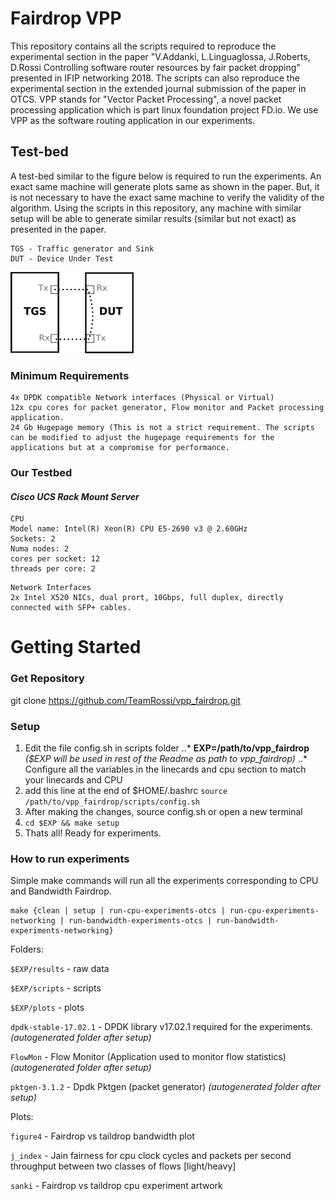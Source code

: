 # Fairdrop VPP

This repository contains all the scripts required to reproduce the experimental section in the paper "V.Addanki, L.Linguaglossa, J.Roberts, D.Rossi Controlling software router resources by fair packet dropping" presented in IFIP networking 2018. The scripts can also reproduce the experimental section in the extended journal submission of the paper in OTCS. VPP stands for "Vector Packet Processing", a novel packet processing application which is part linux foundation project FD.io. We use VPP as the software routing application in our experiments.

## Test-bed

A test-bed similar to the figure below is required to run the experiments. An exact same machine will generate plots same as shown in the paper. But, it is not necessary to have the exact same machine to verify the validity of the algorithm. Using the scripts in this repository, any machine with similar setup will be able to generate similar results (similar but not exact) as presented in the paper.
```
TGS - Traffic generator and Sink
DUT - Device Under Test
```
![alt text](https://raw.githubusercontent.com/vamsiDT/fairdrop-results/master/plots/testbed.png)

### Minimum Requirements
```
4x DPDK compatible Network interfaces (Physical or Virtual)
12x cpu cores for packet generator, Flow monitor and Packet processing application.
24 Gb Hugepage memory (This is not a strict requirement. The scripts can be modified to adjust the hugepage requirements for the applications but at a compromise for performance.
```
### Our Testbed

#### *Cisco UCS Rack Mount Server*
```
CPU
Model name: Intel(R) Xeon(R) CPU E5-2690 v3 @ 2.60GHz
Sockets: 2
Numa nodes: 2
cores per socket: 12
threads per core: 2

```
```
Network Interfaces
2x Intel X520 NICs, dual prort, 10Gbps, full duplex, directly connected with SFP+ cables.
```
# Getting Started

### Get Repository
git clone https://github.com/TeamRossi/vpp_fairdrop.git

### Setup

1) Edit the file config.sh in scripts folder
..* __EXP=/path/to/vpp_fairdrop__ *($EXP will be used in rest of the Readme as path to vpp_fairdrop)*
..* Configure all the variables in the linecards and cpu section to match your linecards and CPU
2) add this line at the end of $HOME/.bashrc `source /path/to/vpp_fairdrop/scripts/config.sh`
3) After making the changes, source config.sh or open a new terminal
4) `cd $EXP && make setup`
5) Thats all! Ready for experiments.

### How to run experiments

Simple make commands will run all the experiments corresponding to CPU and Bandwidth Fairdrop.
```
make {clean | setup | run-cpu-experiments-otcs | run-cpu-experiments-networking | run-bandwidth-experiments-otcs | run-bandwidth-experiments-networking}
```
Folders:

`$EXP/results` - raw data

`$EXP/scripts` - scripts

`$EXP/plots` - plots

`dpdk-stable-17.02.1` - DPDK library v17.02.1 required for the experiments. _(autogenerated folder after setup)_

`FlowMon` - Flow Monitor (Application used to monitor flow statistics) _(autogenerated folder after setup)_

`pktgen-3.1.2` - Dpdk Pktgen (packet generator) _(autogenerated folder after setup)_

Plots:

`figure4` - Fairdrop vs taildrop bandwidth plot

`j_index` - Jain fairness for cpu clock cycles and packets per second throughput between two classes of flows [light/heavy]

`sanki` - Fairdrop vs taildrop cpu experiment artwork
